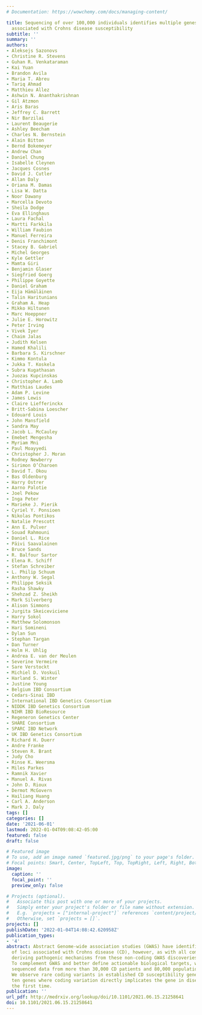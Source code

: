 ```yaml
---
# Documentation: https://wowchemy.com/docs/managing-content/

title: Sequencing of over 100,000 individuals identifies multiple genes and rare variants
  associated with Crohns disease susceptibility
subtitle: ''
summary: ''
authors:
- Aleksejs Sazonovs
- Christine R. Stevens
- Guhan R. Venkataraman
- Kai Yuan
- Brandon Avila
- Maria T. Abreu
- Tariq Ahmad
- Matthieu Allez
- Ashwin N. Ananthakrishnan
- Gil Atzmon
- Aris Baras
- Jeffrey C. Barrett
- Nir Barzilai
- Laurent Beaugerie
- Ashley Beecham
- Charles N. Bernstein
- Alain Bitton
- Bernd Bokemeyer
- Andrew Chan
- Daniel Chung
- Isabelle Cleynen
- Jacques Cosnes
- David J. Cutler
- Allan Daly
- Oriana M. Damas
- Lisa W. Datta
- Noor Dawany
- Marcella Devoto
- Sheila Dodge
- Eva Ellinghaus
- Laura Fachal
- Martti Farkkila
- William Faubion
- Manuel Ferreira
- Denis Franchimont
- Stacey B. Gabriel
- Michel Georges
- Kyle Gettler
- Mamta Giri
- Benjamin Glaser
- Siegfried Goerg
- Philippe Goyette
- Daniel Graham
- Eija Hämäläinen
- Talin Haritunians
- Graham A. Heap
- Mikko Hiltunen
- Marc Hoeppner
- Julie E. Horowitz
- Peter Irving
- Vivek Iyer
- Chaim Jalas
- Judith Kelsen
- Hamed Khalili
- Barbara S. Kirschner
- Kimmo Kontula
- Jukka T. Koskela
- Subra Kugathasan
- Juozas Kupcinskas
- Christopher A. Lamb
- Matthias Laudes
- Adam P. Levine
- James Lewis
- Claire Liefferinckx
- Britt-Sabina Loescher
- Edouard Louis
- John Mansfield
- Sandra May
- Jacob L. McCauley
- Emebet Mengesha
- Myriam Mni
- Paul Moayyedi
- Christopher J. Moran
- Rodney Newberry
- Sirimon O’Charoen
- David T. Okou
- Bas Oldenburg
- Harry Ostrer
- Aarno Palotie
- Joel Pekow
- Inga Peter
- Marieke J. Pierik
- Cyriel Y. Ponsioen
- Nikolas Pontikos
- Natalie Prescott
- Ann E. Pulver
- Souad Rahmouni
- Daniel L. Rice
- Päivi Saavalainen
- Bruce Sands
- R. Balfour Sartor
- Elena R. Schiff
- Stefan Schreiber
- L. Philip Schuum
- Anthony W. Segal
- Philippe Seksik
- Rasha Shawky
- Shehzad Z. Sheikh
- Mark Silverberg
- Alison Simmons
- Jurgita Skeiceviciene
- Harry Sokol
- Matthew Solomonson
- Hari Somineni
- Dylan Sun
- Stephan Targan
- Dan Turner
- Holm H. Uhlig
- Andrea E. van der Meulen
- Severine Vermeire
- Sare Verstockt
- Michiel D. Voskuil
- Harland S. Winter
- Justine Young
- Belgium IBD Consortium
- Cedars-Sinai IBD
- International IBD Genetics Consortium
- NIDDK IBD Genetics Consortium
- NIHR IBD BioResource
- Regeneron Genetics Center
- SHARE Consortium
- SPARC IBD Network
- UK IBD Genetics Consortium
- Richard H. Duerr
- Andre Franke
- Steven R. Brant
- Judy Cho
- Rinse K. Weersma
- Miles Parkes
- Ramnik Xavier
- Manuel A. Rivas
- John D. Rioux
- Dermot McGovern
- Hailiang Huang
- Carl A. Anderson
- Mark J. Daly
tags: []
categories: []
date: '2021-06-01'
lastmod: 2022-01-04T09:08:42-05:00
featured: false
draft: false

# Featured image
# To use, add an image named `featured.jpg/png` to your page's folder.
# Focal points: Smart, Center, TopLeft, Top, TopRight, Left, Right, BottomLeft, Bottom, BottomRight.
image:
  caption: ''
  focal_point: ''
  preview_only: false

# Projects (optional).
#   Associate this post with one or more of your projects.
#   Simply enter your project's folder or file name without extension.
#   E.g. `projects = ["internal-project"]` references `content/project/deep-learning/index.md`.
#   Otherwise, set `projects = []`.
projects: []
publishDate: '2022-01-04T14:08:42.620958Z'
publication_types:
- '4'
abstract: Abstract Genome-wide association studies (GWAS) have identified hundreds
  of loci associated with Crohns disease (CD), however, as with all complex diseases,
  deriving pathogenic mechanisms from these non-coding GWAS discoveries has been challenging.
  To complement GWAS and better define actionable biological targets, we analysed
  sequenced data from more than 30,000 CD patients and 80,000 population controls.
  We observe rare coding variants in established CD susceptibility genes as well as
  ten genes where coding variation directly implicates the gene in disease risk for
  the first time.
publication: ''
url_pdf: http://medrxiv.org/lookup/doi/10.1101/2021.06.15.21258641
doi: 10.1101/2021.06.15.21258641
---
```

